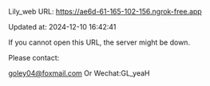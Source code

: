 Lily_web URL: https://ae6d-61-165-102-156.ngrok-free.app

Updated at: 2024-12-10 16:42:41

If you cannot open this URL, the server might be down.

Please contact: 

goley04@foxmail.com Or Wechat:GL_yeaH